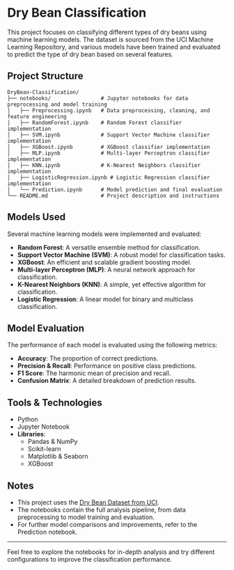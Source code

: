 # Dry Bean Classification

This project focuses on classifying different types of dry beans using machine learning models. The dataset is sourced from the UCI Machine Learning Repository, and various models have been trained and evaluated to predict the type of dry bean based on several features.

## Project Structure
```
DryBean-Classification/
├── notebooks/                # Jupyter notebooks for data preprocessing and model training
│   ├── Preprocessing.ipynb   # Data preprocessing, cleaning, and feature engineering
│   ├── RandomForest.ipynb    # Random Forest classifier implementation
│   ├── SVM.ipynb             # Support Vector Machine classifier implementation
│   ├── XGBoost.ipynb         # XGBoost classifier implementation
│   ├── MLP.ipynb             # Multi-layer Perceptron classifier implementation
│   ├── KNN.ipynb             # K-Nearest Neighbors classifier implementation
│   ├── LogisticRegression.ipynb # Logistic Regression classifier implementation
│   └── Prediction.ipynb      # Model prediction and final evaluation
└── README.md                 # Project description and instructions
````

## Models Used

Several machine learning models were implemented and evaluated:

- **Random Forest**: A versatile ensemble method for classification.
- **Support Vector Machine (SVM)**: A robust model for classification tasks.
- **XGBoost**: An efficient and scalable gradient boosting model.
- **Multi-layer Perceptron (MLP)**: A neural network approach for classification.
- **K-Nearest Neighbors (KNN)**: A simple, yet effective algorithm for classification.
- **Logistic Regression**: A linear model for binary and multiclass classification.

## Model Evaluation

The performance of each model is evaluated using the following metrics:

- **Accuracy**: The proportion of correct predictions.
- **Precision & Recall**: Performance on positive class predictions.
- **F1 Score**: The harmonic mean of precision and recall.
- **Confusion Matrix**: A detailed breakdown of prediction results.

## Tools & Technologies

- Python
- Jupyter Notebook
- **Libraries**:
  - Pandas & NumPy
  - Scikit-learn
  - Matplotlib & Seaborn
  - XGBoost

## Notes

- This project uses the [Dry Bean Dataset from UCI](https://archive.ics.uci.edu/dataset/602/dry+bean+dataset).
- The notebooks contain the full analysis pipeline, from data preprocessing to model training and evaluation.
- For further model comparisons and improvements, refer to the Prediction notebook.

---

Feel free to explore the notebooks for in-depth analysis and try different configurations to improve the classification performance.
